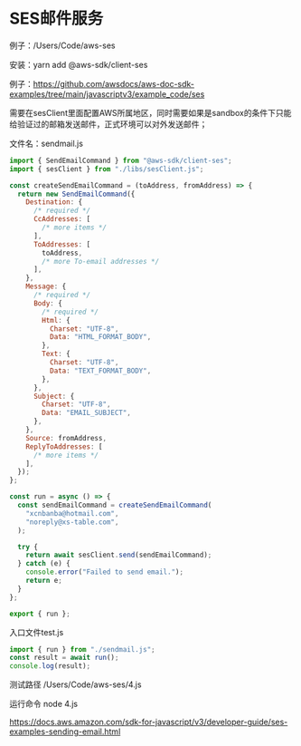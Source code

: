 # SES邮件服务

例子：/Users/Code/aws-ses

安装：yarn add @aws-sdk/client-ses

例子：https://github.com/awsdocs/aws-doc-sdk-examples/tree/main/javascriptv3/example_code/ses

需要在sesClient里面配置AWS所属地区，同时需要如果是sandbox的条件下只能给验证过的邮箱发送邮件，正式环境可以对外发送邮件；

文件名：sendmail.js
```js
import { SendEmailCommand } from "@aws-sdk/client-ses";
import { sesClient } from "./libs/sesClient.js";

const createSendEmailCommand = (toAddress, fromAddress) => {
  return new SendEmailCommand({
    Destination: {
      /* required */
      CcAddresses: [
        /* more items */
      ],
      ToAddresses: [
        toAddress,
        /* more To-email addresses */
      ],
    },
    Message: {
      /* required */
      Body: {
        /* required */
        Html: {
          Charset: "UTF-8",
          Data: "HTML_FORMAT_BODY",
        },
        Text: {
          Charset: "UTF-8",
          Data: "TEXT_FORMAT_BODY",
        },
      },
      Subject: {
        Charset: "UTF-8",
        Data: "EMAIL_SUBJECT",
      },
    },
    Source: fromAddress,
    ReplyToAddresses: [
      /* more items */
    ],
  });
};

const run = async () => {
  const sendEmailCommand = createSendEmailCommand(
    "xcnbanba@hotmail.com",
    "noreply@xs-table.com",
  );

  try {
    return await sesClient.send(sendEmailCommand);
  } catch (e) {
    console.error("Failed to send email.");
    return e;
  }
};

export { run };
```

入口文件test.js
```js
import { run } from "./sendmail.js";
const result = await run();
console.log(result);
```

测试路径
/Users/Code/aws-ses/4.js

运行命令
node 4.js

<https://docs.aws.amazon.com/sdk-for-javascript/v3/developer-guide/ses-examples-sending-email.html>